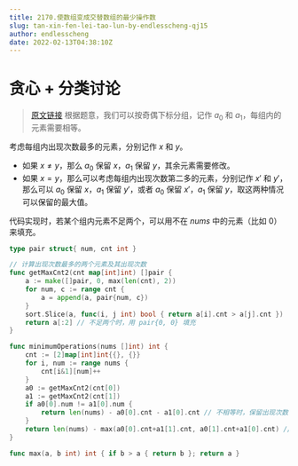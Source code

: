 ```yaml
---
title: 2170.使数组变成交替数组的最少操作数
slug: tan-xin-fen-lei-tao-lun-by-endlesscheng-qj15
author: endlesscheng
date: 2022-02-13T04:38:10Z
---
```

# 贪心 + 分类讨论
 
> [原文链接](https://leetcode.cn/problems/minimum-operations-to-make-the-array-alternating/solution/tan-xin-fen-lei-tao-lun-by-endlesscheng-qj15)
根据题意，我们可以按奇偶下标分组，记作 $a_0$ 和 $a_1$，每组内的元素需要相等。

考虑每组内出现次数最多的元素，分别记作 $x$ 和 $y$。

- 如果 $x\ne y$，那么 $a_0$ 保留 $x$，$a_1$ 保留 $y$，其余元素需要修改。
- 如果 $x=y$，那么可以考虑每组内出现次数第二多的元素，分别记作 $x'$ 和 $y'$，那么可以 $a_0$ 保留 $x$，$a_1$ 保留 $y'$，或者 $a_0$ 保留 $x'$，$a_1$ 保留 $y$，取这两种情况可以保留的最大值。

代码实现时，若某个组内元素不足两个，可以用不在 $\textit{nums}$ 中的元素（比如 $0$）来填充。

```go
type pair struct{ num, cnt int }

// 计算出现次数最多的两个元素及其出现次数
func getMaxCnt2(cnt map[int]int) []pair {
	a := make([]pair, 0, max(len(cnt), 2))
	for num, c := range cnt {
		a = append(a, pair{num, c})
	}
	sort.Slice(a, func(i, j int) bool { return a[i].cnt > a[j].cnt })
	return a[:2] // 不足两个时，用 pair{0, 0} 填充
}

func minimumOperations(nums []int) int {
	cnt := [2]map[int]int{{}, {}}
	for i, num := range nums {
		cnt[i&1][num]++
	}
	a0 := getMaxCnt2(cnt[0])
	a1 := getMaxCnt2(cnt[1])
	if a0[0].num != a1[0].num {
		return len(nums) - a0[0].cnt - a1[0].cnt // 不相等时，保留出现次数最多的两个
	}
	return len(nums) - max(a0[0].cnt+a1[1].cnt, a0[1].cnt+a1[0].cnt) // 相等时，保留出现次数最多的和另一个出现次数次多的
}

func max(a, b int) int { if b > a { return b }; return a }
```
